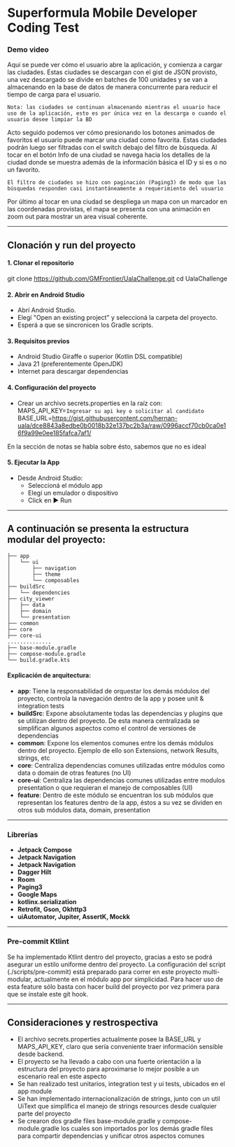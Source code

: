 # Superformula Mobile Developer Coding Test

### Demo video
Aqui se puede ver cómo el usuario abre la aplicación, y comienza a cargar las ciudades. Estas ciudades se descargan con el gist de JSON provisto, una vez descargado se divide en batches de 100 unidades y se van a almacenando en la base de datos de manera concurrente para reducir el tiempo de carga para el usuario.

`Nota: las ciudades se continuan almacenando mientras el usuario hace uso de la aplicación, esto es por única vez en la descarga o cuando el usuario desee limpiar la BD`

Acto seguido podemos ver cómo presionando los botones animados de favoritos el usuario puede marcar una ciudad como favorita. Estas ciudades podrán luego ser filtradas con el switch debajo del filtro de búsqueda.
Al tocar en el botón Info de una ciudad se navega hacia los detalles de la ciudad donde se muestra además de la información básica el ID y si es o no un favorito.

`El filtro de ciudades se hizo con paginación (Paging3) de modo que las búsquedas responden casi instantáneamente a requerimiento del usuario`

Por último al tocar en una ciudad se despliega un mapa con un marcador en las coordenadas provistas, el mapa se presenta con una animación en zoom out para mostrar un area visual coherente.

----------------

## Clonación y run del proyecto
#### 1. Clonar el repositorio
git clone https://github.com/GMFrontier/UalaChallenge.git
cd UalaChallenge


#### 2. Abrir en Android Studio
- Abrí Android Studio.
- Elegí "Open an existing project" y seleccioná la carpeta del proyecto.
- Esperá a que se sincronicen los Gradle scripts.

#### 3. Requisitos previos
- Android Studio Giraffe o superior (Kotlin DSL compatible)
- Java 21 (preferentemente OpenJDK)
- Internet para descargar dependencias

#### 4. Configuración del proyecto
- Crear un archivo secrets.properties en la raíz con:
MAPS_API_KEY=`Ingresar su api key o solicitar al candidato`
BASE_URL=https://gist.githubusercontent.com/hernan-uala/dce8843a8edbe0b0018b32e137bc2b3a/raw/0996accf70cb0ca0e16f9a99e0ee185fafca7af1/

En la sección de notas se habla sobre ésto, sabemos que no es ideal

#### 5. Ejecutar la App
- Desde Android Studio:
  - Seleccioná el módulo app
  - Elegí un emulador o dispositivo
  - Click en ▶️ Run

----------------
## A continuación se presenta la estructura modular del proyecto:
```
├── app
│   └── ui
│       ├── navigation
│       ├── theme
│       └── composables
├── buildSrc
│   └── dependencies
├── city_viewer
│   ├── data
│   ├── domain
│   └── presentation 
├── common
├── core
├── core-ui
..............
├── base-module.gradle
├── compose-module.gradle
└── build.gradle.kts
```

#### Explicación de arquitectura:
- **app**: Tiene la responsabilidad de orquestar los demás módulos del proyecto, controla la navegación dentro de la app y posee unit & integration tests
- **buildSrc**: Expone absolutamente todas las dependencias y plugins que se utilizan dentro del proyecto. De esta manera centralizada se simplifican algunos aspectos como el control de versiones de dependencias
- **common**: Expone los elementos comunes entre los demás módulos dentro del proyecto. Ejemplo de ello son Extensions, network Results, strings, etc
- **core**: Centraliza dependencias comunes utilizadas entre módulos como data o domain de otras features (no UI)
- **core-ui**: Centraliza las dependencias comunes utilizadas entre modulos presentation o que requieran el manejo de composables (UI)
- **feature**: Dentro de este módulo se encuentran los sub módulos que representan los features dentro de la app, éstos a su vez se dividen en otros sub módulos data, domain, presentation

----------------

### Librerías

- **Jetpack Compose** 
- **Jetpack Navigation**  
- **Jetpack Navigation** 
- **Dagger Hilt** 
- **Room** 
- **Paging3** 
- **Google Maps** 
- **kotlinx.serialization**
- **Retrofit, Gson, Okhttp3** 
- **uiAutomator, Jupiter, AssertK, Mockk** 


----------------

### Pre-commit Ktlint
Se ha implementado Ktlint dentro del proyecto, gracias a esto se podrá asegurar un estilo uniforme dentro del proyecto. La configuración del script (./scripts/pre-commit) está preparado para correr en este proyecto multi-modular, actualmente en el módulo app por simplicidad. 
Para hacer uso de esta feature sólo basta con hacer build del proyecto por vez primera para que se instale este git hook.

----------------

## Consideraciones y restrospectiva

- El archivo secrets.properties actualmente posee la BASE_URL y MAPS_API_KEY, claro que sería conveniente traer información sensible desde backend.
- El proyecto se ha llevado a cabo con una fuerte orientación a la estructura del proyecto para aproximarse lo mejor posible a un escenario real en este aspecto
- Se han realizado test unitarios, integration test y ui tests, ubicados en el app module
- Se han implementado internacionalización de strings, junto con un util UiText que simplifica el manejo de strings resources desde cualquier parte del proyecto
- Se crearon dos gradle files base-module.gradle y compose-module.gradle los cuales son importados por los demás gradle files para compartir dependencias y unificar otros aspectos comunes
